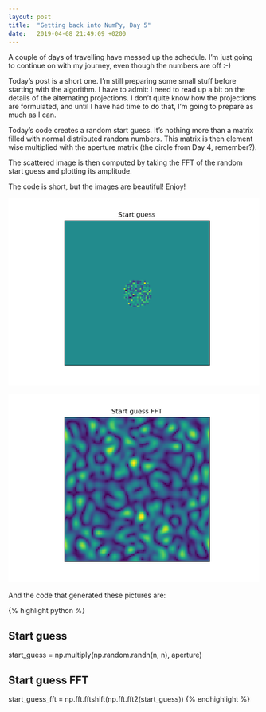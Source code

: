 ```yaml
---
layout: post
title:  "Getting back into NumPy, Day 5"
date:   2019-04-08 21:49:09 +0200
---
```


A couple of days of travelling have messed up the schedule. I’m just going to continue on with my journey, even though the numbers are off :-)

Today’s post is a short one. I’m still preparing some small stuff before starting with the algorithm. I have to admit: I need to read up a bit on the details of the alternating projections. I don’t quite know how the projections are formulated, and until I have had time to do that, I’m going to prepare as much as I can.

Today’s code creates a random start guess. It’s nothing more than a matrix filled with normal distributed random numbers. This matrix is then element wise multiplied with the aperture matrix (the circle from Day 4, remember?).

The scattered image is then computed by taking the FFT of the random start guess and plotting its amplitude.

The code is short, but the images are beautiful! Enjoy!

![Element wise product of random start guess and aperture](/assets/blogpost_images/2019-04-08_randomguess_aperture.png)

![The scatter pattern of the random start guess. Isn’t it beautiful?](/assets/blogpost_images/2019-04-08_scatterpattern.png)


And the code that generated these pictures are:

{% highlight python %}
## Start guess
start_guess = np.multiply(np.random.randn(n, n), aperture)
## Start guess FFT
start_guess_fft = np.fft.fftshift(np.fft.fft2(start_guess))
{% endhighlight %}